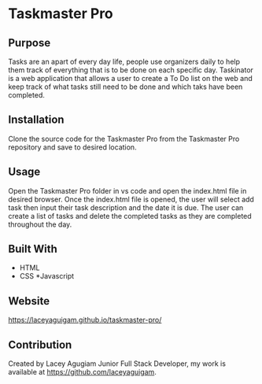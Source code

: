 # Taskmaster Pro


## Purpose

Tasks are an apart of every day life, people use organizers daily to help them track of everything that is to be done on each specific day. Taskinator is a web application that allows a user to create a To Do list on the web and keep track of what tasks still need to be done and which taks have been completed.


## Installation

Clone the source code for the Taskmaster Pro from the Taskmaster Pro repository and save to desired location.

## Usage 

Open the Taskmaster Pro folder in vs code and open the index.html file in desired browser. Once the index.html file is opened, the user will select add task then input their task description and the date it is due. The user can create a list of tasks and delete the completed tasks as they are completed throughout the day.
## Built With

* HTML
* CSS
*Javascript

## Website

 https://laceyaguigam.github.io/taskmaster-pro/



## Contribution

Created by Lacey Agugiam Junior Full Stack Developer, my work is available at https://github.com/laceyaguigam.

